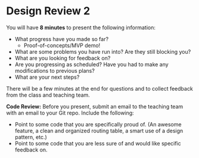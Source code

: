 # Design Review 2

You will have **8 minutes** to present the following information:

- What progress have you made so far?
  - Proof-of-concepts/MVP demo!
- What are some problems you have run into? Are they still blocking you?
- What are you looking for feedback on?
- Are you progressing as scheduled? Have you had to make any modifications to previous plans?
- What are your next steps?

There will be a few minutes at the end for questions and to collect feedback from the class and teaching team.

**Code Review:** Before you present, submit an email to the teaching team with an email to your Git repo. Include the following:
  - Point to some code that you are specifically proud of. (An awesome feature, a clean and organized routing table, a smart use of a design pattern, etc.)
  - Point to some code that you are less sure of and would like specific feedback on.
